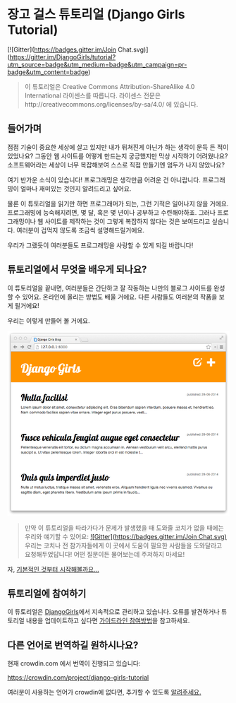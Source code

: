 # 장고 걸스 튜토리얼 (Django Girls Tutorial)

[!\[Gitter\](https://badges.gitter.im/Join Chat.svg)]
(https://gitter.im/DjangoGirls/tutorial?utm_source=badge&utm_medium=badge&utm_campaign=pr-badge&utm_content=badge)

> 이 튜토리얼은 Creative Commons Attribution-ShareAlike 4.0 International 라이센스를 따릅니다. 라이센스 전문은http://creativecommons.org/licenses/by-sa/4.0/ 에 있습니다.

## 들어가며

점점 기술이 중요한 세상에 살고 있지만 내가 뒤쳐진게 아닌가 하는 생각이 문득 든 적이 있었나요? 그동안 웹 사이트를 어떻게 만드는지 궁긍했지만 막상 시작하기 어려웠나요? 소프트웨어라는 세상이 너무 복잡해보여 스스로 직접 만들기엔 엄두가 나지 않았나요?

여기 반가운 소식이 있습니다! 프로그래밍은 생각만큼 어려운 건 아니랍니다. 프로그래밍이 얼마나 재미있는 것인지 알려드리고 싶어요.

물론 이 튜토리얼을 읽기만 하면 프로그래머가 되는, 그런 기적은 일어나지 않을 거에요. 프로그래밍에 능숙해지려면, 몇 달, 혹은 몇 년이나 공부하고 수련해야하죠. 그러나 프로그래밍이나 웹 사이트를 제작하는 것이 그렇게 복잡하지 않다는 것은 보여드리고 싶습니다. 여러분이 겁먹지 않도록 조금씩 설명해드릴거에요.

우리가 그랬듯이 여러분들도 프로그래밍을 사랑할 수 있게 되길 바랍니다!

## 튜토리얼에서 무엇을 배우게 되나요?

이 튜토리얼을 끝내면, 여러분들은 간단하고 잘 작동하는 나만의 블로그 사이트를 완성할 수 있어요. 온라인에 올리는 방법도 배울 거에요. 다른 사람들도 여러분의 작품을 보게 될거에요!

우리는 이렇게 만들어 볼 거에요.

![그림 0.1][2]

 [2]: images/application.png

> 만약 이 튜토리얼을 따라가다가 문제가 발생했을 때 도와줄 코치가 없을 때에는 우리와 얘기할 수 있어요: [!\[Gitter\](https://badges.gitter.im/Join Chat.svg)](https://gitter.im/DjangoGirls/tutorial?utm_source=badge&utm_medium=badge&utm_campaign=pr-badge&utm_content=badge)
 우리는 코치나 전 참가자들에게 이 곳에서 도움이 필요한 사람들을 도와달라고 요청해두었답니다! 어떤 질문이든 물어보는데 주저하지 마세요!

자, [기본적인 것부터 시작해볼까요...][3]

 [3]: ./how_the_internet_works/README.md

## 튜토리얼에 참여하기

이 튜토리얼은 [DjangoGirls][4]에서 지속적으로 관리하고 있습니다. 오류를 발견하거나 튜토리얼 내용을 업데이트하고 싶다면 [가이드라인 참여방법][5]을 참고하세요.

 [4]: http://djangogirls.org/
 [5]: https://github.com/DjangoGirls/tutorial/blob/master/README.md

## 다른 언어로 번역하길 원하시나요?

현재 crowdin.com 에서 번역이 진행되고 있습니다:

https://crowdin.com/project/django-girls-tutorial

여러분이 사용하는 언어가 crowdin에 없다면, 추가할 수 있도록 [알려주세요.][6]

 [6]: https://github.com/DjangoGirls/tutorial/issues/new
